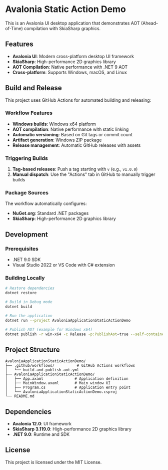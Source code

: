 # Avalonia Static Action Demo

This is an Avalonia UI desktop application that demonstrates AOT (Ahead-of-Time) compilation with SkiaSharp graphics.

## Features

- **Avalonia UI**: Modern cross-platform desktop UI framework
- **SkiaSharp**: High-performance 2D graphics library
- **AOT Compilation**: Native performance with .NET 9 AOT
- **Cross-platform**: Supports Windows, macOS, and Linux

## Build and Release

This project uses GitHub Actions for automated building and releasing:

### Workflow Features

- **Windows builds**: Windows x64 platform
- **AOT compilation**: Native performance with static linking
- **Automatic versioning**: Based on Git tags or commit count
- **Artifact generation**: Windows ZIP package
- **Release management**: Automatic GitHub releases with assets

### Triggering Builds

1. **Tag-based releases**: Push a tag starting with `v` (e.g., `v1.0.0`)
2. **Manual dispatch**: Use the "Actions" tab in GitHub to manually trigger builds

### Package Sources

The workflow automatically configures:
- **NuGet.org**: Standard .NET packages
- **SkiaSharp**: High-performance 2D graphics library

## Development

### Prerequisites

- .NET 9.0 SDK
- Visual Studio 2022 or VS Code with C# extension

### Building Locally

```bash
# Restore dependencies
dotnet restore

# Build in Debug mode
dotnet build

# Run the application
dotnet run --project AvaloniaApplicationStaticActionDemo

# Publish AOT (example for Windows x64)
dotnet publish -r win-x64 -c Release -p:PublishAot=true --self-contained true
```

## Project Structure

```
AvaloniaApplicationStaticActionDemo/
├── .github/workflows/          # GitHub Actions workflows
│   └── build-and-publish-aot.yml
├── AvaloniaApplicationStaticActionDemo/
│   ├── App.axaml              # Application definition
│   ├── MainWindow.axaml       # Main window UI
│   ├── Program.cs             # Application entry point
│   └── AvaloniaApplicationStaticActionDemo.csproj
└── README.md
```

## Dependencies

- **Avalonia 12.0**: UI framework
- **SkiaSharp 3.119.0**: High-performance 2D graphics library
- **.NET 9.0**: Runtime and SDK

## License

This project is licensed under the MIT License.
